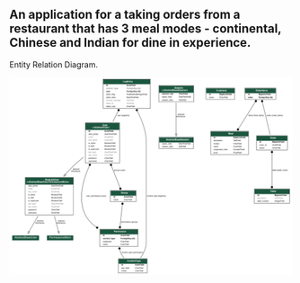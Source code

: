 ## An application for a taking orders from a restaurant that has 3 meal modes - continental, Chinese and Indian for dine in experience. 


Entity Relation Diagram.

![alt text](https://github.com/temitayopelumi/Diliver/blob/main/output.png?raw=true)
